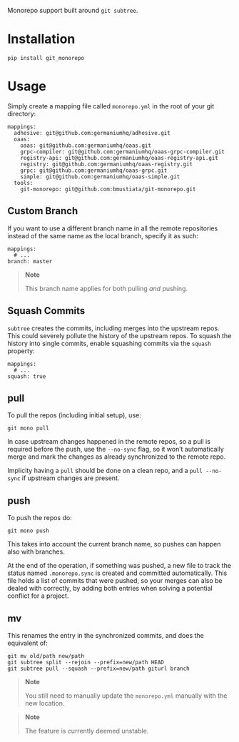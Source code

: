Monorepo support built around `git subtree`.

Installation
============

    pip install git_monorepo

Usage
=====

Simply create a mapping file called `monorepo.yml` in the root of your
git directory:

    mappings:
      adhesive: git@github.com:germaniumhq/adhesive.git
      oaas:
        oaas: git@github.com:germaniumhq/oaas.git
        grpc-compiler: git@github.com:germaniumhq/oaas-grpc-compiler.git
        registry-api: git@github.com:germaniumhq/oaas-registry-api.git
        registry: git@github.com:germaniumhq/oaas-registry.git
        grpc: git@github.com:germaniumhq/oaas-grpc.git
        simple: git@github.com:germaniumhq/oaas-simple.git
      tools:
        git-monorepo: git@github.com:bmustiata/git-monorepo.git

Custom Branch
-------------

If you want to use a different branch name in all the remote
repositories instead of the same name as the local branch, specify it as
such:

    mappings:
      # ...
    branch: master

> **Note**
>
> This branch name applies for both pulling *and* pushing.

Squash Commits
--------------

`subtree` creates the commits, including merges into the upstream repos.
This could severely pollute the history of the upstream repos. To squash
the history into single commits, enable squashing commits via the
`squash` property:

    mappings:
      # ...
    squash: true

pull
----

To pull the repos (including initial setup), use:

    git mono pull

In case upstream changes happened in the remote repos, so a pull is
required before the push, use the `--no-sync` flag, so it won’t
automatically merge and mark the changes as already synchronized to the
remote repo.

Implicity having a `pull` should be done on a clean repo, and a `pull
--no-sync` if upstream changes are present.

push
----

To push the repos do:

    git mono push

This takes into account the current branch name, so pushes can happen
also with branches.

At the end of the operation, if something was pushed, a new file to
track the status named `.monorepo.sync` is created and committed
automatically. This file holds a list of commits that were pushed, so
your merges can also be dealed with correctly, by adding both entries
when solving a potential conflict for a project.

mv
--

This renames the entry in the synchronized commits, and does the
equivalent of:

    git mv old/path new/path
    git subtree split --rejoin --prefix=new/path HEAD
    git subtree pull --squash --prefix=new/path giturl branch

> **Note**
>
> You still need to manually update the `monorepo.yml` manually with the
> new location.

> **Note**
>
> The feature is currently deemed unstable.
